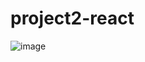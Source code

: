 # project2-react


![image](https://user-images.githubusercontent.com/47796658/175835784-b59e2ac2-abf2-4b36-bd9d-310e3f68dc6f.png)
